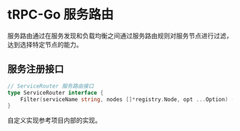 # tRPC-Go 服务路由

服务路由通过在服务发现和负载均衡之间通过服务路由规则对服务节点进行过滤，达到选择特定节点的能力。

## 服务注册接口
```go
// ServiceRouter 服务路由接口
type ServiceRouter interface {
	Filter(serviceName string, nodes []*registry.Node, opt ...Option) ([]*registry.Node, error)
}
```
自定义实现参考项目内部的实现。

